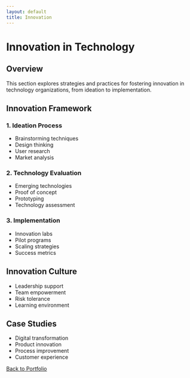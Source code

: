 ```yaml
---
layout: default
title: Innovation
---
```


# Innovation in Technology

## Overview
This section explores strategies and practices for fostering innovation in technology organizations, from ideation to implementation.

## Innovation Framework

### 1. Ideation Process
- Brainstorming techniques
- Design thinking
- User research
- Market analysis

### 2. Technology Evaluation
- Emerging technologies
- Proof of concept
- Prototyping
- Technology assessment

### 3. Implementation
- Innovation labs
- Pilot programs
- Scaling strategies
- Success metrics

## Innovation Culture
- Leadership support
- Team empowerment
- Risk tolerance
- Learning environment

## Case Studies
- Digital transformation
- Product innovation
- Process improvement
- Customer experience

[Back to Portfolio](../index.md) 